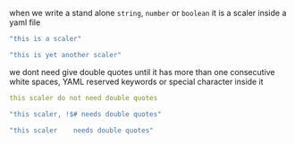 when we write a stand alone `string`, `number` or `boolean` it is a scaler inside a yaml file  
```yaml
"this is a scaler"
```  
```yaml
"this is yet another scaler"
```  
we dont need give double quotes until it has more than one consecutive white spaces, YAML reserved keywords or special character inside it  
```yaml
this scaler do not need double quotes
```  
```yaml
"this scaler, !$# needs double quotes"
```  
```yaml
"this scaler    needs double quotes"
```  